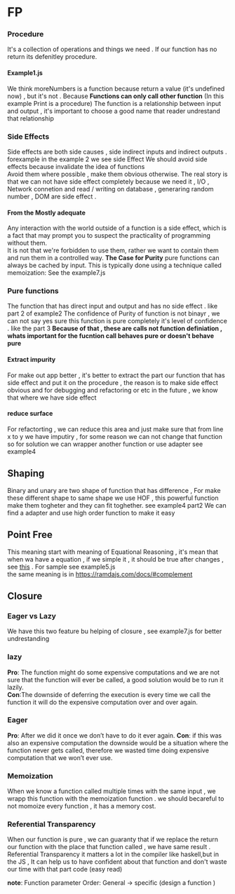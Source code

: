 # FP
### Procedure
It's a collection of operations and things we need . If our function has no return its defenitley procedure.

#### Example1.js
We think moreNumbers is a function because return a value (it's undefined now) , but it's not .
Because **Functions can only call other function** (In this example Print is a procedure)
The function is a relationship between input and output , it's important to choose a good name that reader undrestand that relationship

### Side Effects
Side effects are both side causes , side indirect inputs and indirect outputs . forexample in the example 2 we see side Effect
We should avoid side effects because invalidate the idea of functions <br />
Avoid them where possible , make them obvious otherwise.
The real story is that we can not have side effect completely because we need it , I/O , Network connetion and read / writing on database , generaring random number , DOM are side effect . 
#### From the Mostly adequate
Any interaction with the world outside of a function is a side effect, which is a fact that may prompt you to suspect the practicality of programming without them. <br />
It is not that we're forbidden to use them, rather we want to contain them and run them in a controlled way.
**The Case for Purity**
pure functions can always be cached by input. This is typically done using a technique called memoization:
See the example7.js
### Pure functions
The function that has direct input and output and has no side effect . like part 2 of example2
The confidence of Purity of function is not binayr , we can not say yes sure this function is pure completely
it's level of confidence . like the part 3 
**Because of that , these are calls not function definiation , whats important for the fucntion call behaves pure or doesn't behave pure** <br />
#### Extract impurity
For make out app better , it's better to extract the part our function that has side effect and put it on the procedure , the reason is to make side effect obvious and for debugging and refactoring or etc in the future , we know that where we have side effect

#### reduce surface 
For refactorting , we can reduce this area and just make sure that from line x to y we have imputiry ,
for some reason we can not change that function so for solution we can wrapper another function or use adapter see example4

## Shaping 
Binary and unary are two shape of function that has difference , For make these different shape to same shape we use HOF , this powerful function make them togheter and they can fit toghether. see example4 part2
We can find a adapter and use high order function to make it easy 

## Point Free
This meaning start with meaning of Equational Reasoning , it's mean that when wa have a equation , if we simple it , it should be true after changes , see [this](https://www.youtube.com/watch?v=BV-TGIMUXaw&t=277s) .  For sample see example5.js <br />
the same meaning is in https://ramdajs.com/docs/#complement


## Closure

### Eager vs Lazy
We have this two feature bu helping of closure , see example7.js for better undrestanding
### lazy
**Pro**: The function might do some expensive computations and we are not sure that the function will ever be called, a good solution would be to run it lazily.<br />
**Con**:The downside of deferring the execution is every time we call the function it will do the expensive computation over and over again.<br />

### Eager
**Pro**: After we did it once we don’t have to do it ever again.
**Con**: if this was also an expensive computation the downside would be a situation where the function never gets called, therefore we wasted time doing expensive computation that we won’t ever use.

### Memoization
When we know a function called multiple times with the same input , we wrapp this function with the memoization function . we should becareful to not momoize every function , it has a memory cost.

### Referential Transparency
When our function is pure , we can guaranty that if we replace the return our function with the place that function called , we have same result . Referential Transparency it matters a lot in the compiler like haskell,but in the JS , It can help us to have confident about that function and don't waste our time with that part code (easy read)

**note**: Function parameter Order: General -> specific  (design a function )